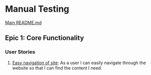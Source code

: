 # Manual Testing

[Main README.md](README.md)


## Epic 1: Core Functionality 

### User Stories

1. [Easy navigation of site](https://github.com/RebeccaKen/Restaurant-site/issues/12): As a user I can easily navigate through the website so that I can find the content I need.




